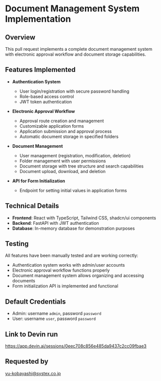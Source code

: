 # Document Management System Implementation

## Overview
This pull request implements a complete document management system with electronic approval workflow and document storage capabilities.

## Features Implemented
- **Authentication System**
  - User login/registration with secure password handling
  - Role-based access control
  - JWT token authentication

- **Electronic Approval Workflow**
  - Approval route creation and management
  - Customizable application forms
  - Application submission and approval process
  - Automatic document storage in specified folders

- **Document Management**
  - User management (registration, modification, deletion)
  - Folder management with user permissions
  - Document storage with tree structure and search capabilities
  - Document upload, download, and deletion

- **API for Form Initialization**
  - Endpoint for setting initial values in application forms

## Technical Details
- **Frontend**: React with TypeScript, Tailwind CSS, shadcn/ui components
- **Backend**: FastAPI with JWT authentication
- **Database**: In-memory database for demonstration purposes

## Testing
All features have been manually tested and are working correctly:
- Authentication system works with admin/user accounts
- Electronic approval workflow functions properly
- Document management system allows organizing and accessing documents
- Form initialization API is implemented and functional

## Default Credentials
- Admin: username `admin`, password `password`
- User: username `user`, password `password`

## Link to Devin run
https://app.devin.ai/sessions/0eec708c856e485da9437c2cc09fbae3

## Requested by
yu-kobayashi@systex.co.jp
